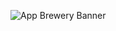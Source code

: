 ![App Brewery Banner](https://github.com/londonappbrewery/Images/blob/master/AppBreweryBanner.png)


